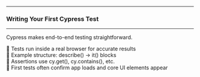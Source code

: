 <br>

---
### Writing Your First Cypress Test
---

Cypress makes end-to-end testing straightforward.

<div class="fullWidthBullet">

🔹 Tests run inside a real browser for accurate results  
🔹 Example structure: <span class="codeSnip">describe()</span> → <span class="codeSnip">it()</span> blocks  
🔹 Assertions use <span class="codeSnip">cy.get()</span>, <span class="codeSnip">cy.contains()</span>, etc.  
🔹 First tests often confirm app loads and core UI elements appear  

</div>
